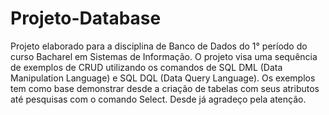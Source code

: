 # Projeto-Database
Projeto elaborado para a disciplina de Banco de Dados do 1° período do curso Bacharel em Sistemas de Informação. O projeto visa uma sequência de exemplos de CRUD utilizando os comandos de SQL DML (Data Manipulation Language) e SQL DQL (Data Query Language).  Os exemplos tem como base demonstrar desde a criação de tabelas com seus atributos até pesquisas com o comando Select. Desde já agradeço pela atenção.
